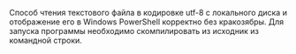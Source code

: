 Способ чтения текстового файла в кодировке utf-8 с локального диска и отображение его в Windows PowerShell корректно без кракозябры.
Для запуска программы необходимо скомпилировать из исходник из командной строки.
